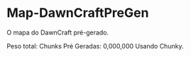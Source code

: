 # Map-DawnCraftPreGen

O mapa do DawnCraft pré-gerado.

Peso total:
Chunks Pré Geradas: 0,000,000
Usando Chunky.
